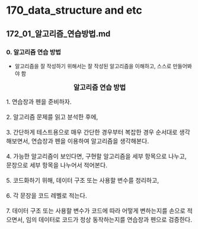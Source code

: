 # 170_data_structure and etc
## 172_01_알고리즘_연습방법.md

### 0. 알고리즘 연습 방법
* 알고리즘을 잘 작성하기 위해서는 잘 작성된 알고리즘을 이해하고, 스스로 만들어봐야 함


<div class="alert alert-block alert-info">
<center><strong><font size=4em>알고리즘 연습 방법</font></strong></center>

<font size=3em>1. 연습장과 펜을 준비하자.</font><br><br>
<font size=3em>2. 알고리즘 문제를 읽고 분석한 후에,</font><br><br>
<font size=3em>3. 간단하게 테스트용으로 매우 간단한 경우부터 복잡한 경우 순서대로 생각해보면서, 연습장과 펜을 이용하여 알고리즘을 생각해본다.</font><br><br>
<font size=3em>4. 가능한 알고리즘이 보인다면, 구현할 알고리즘을 세부 항목으로 나누고, 문장으로 세부 항목을 나누어서 적어본다.</font><br><br>
<font size=3em>5. 코드화하기 위해, 데이터 구조 또는 사용할 변수를 정리하고,</font><br><br>
<font size=3em>6. 각 문장을 코드 레벨로 적는다.</font><br><br>
<font size=3em>7. 데이터 구조 또는 사용할 변수가 코드에 따라 어떻게 변하는지를 손으로 적으면서, 임의 데이터로 코드가 정상 동작하는지를 연습장과 펜으로 검증한다.</font><br>
</div>
